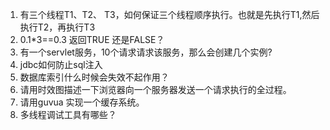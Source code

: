1. 有三个线程T1、T2、 T3，如何保证三个线程顺序执行。也就是先执行T1,然后执行T2，再执行T3
2. 0.1*3==0.3 返回TRUE 还是FALSE？
3. 有一个servlet服务，10个请求请求该服务，那么会创建几个实例?
4. jdbc如何防止sql注入
5. 数据库索引什么时候会失效不起作用？
6. 请用时效图描述一下浏览器向一个服务器发送一个请求执行的全过程。
7. 请用guvua 实现一个缓存系统。
8. 多线程调试工具有哪些？